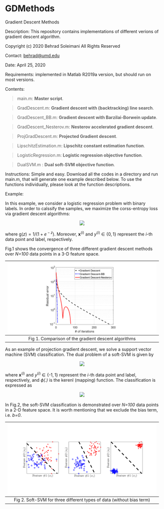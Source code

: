 # GDMethods
Gradient Descent Methods

Description: This repository contains implementations of different verions of gradient descent algorithm.

Copyright (c) 2020 Behrad Soleimani All Rights Reserved

Contact: behrad@umd.edu

Date: April 25, 2020

Requirements: implemented in Matlab R2019a version, but should run on most versions.

Contents: 
> main.m:       **Master script**. 

> GradDescent.m:       **Gradient descent with (backtracking) line search**.

> GradDescent_BB.m:  **Gradient descent with Barzilai-Borwein update**.

> GradDescent_Nesterov.m:  **Nesterov accelerated gradient descent**.

> ProjGradDescent.m:  **Projected Gradient descent**.

> LipschitzEstimation.m:  **Lipschitz constant estimation function**.

> LogisticRegression.m:  **Logistic regression objective function**.

> DualSVM.m :  **Dual soft-SVM objective function**.


Instructions: Simple and easy. Download all the codes in a directory and run main.m, that will generate one example described below. To use the functions individually, please look at the function descriptions. 

Example:

In this example, we consider a logistic regression problem with binary labels. In order to calssify the samples, we maximize the corss-entropy loss via gradient descent algorithms:

<p align="center">
  <img src="https://user-images.githubusercontent.com/59627073/80921619-3df5cc00-8d45-11ea-9ae9-a354a4eb49e2.jpg">
</p>

where g(*z*) = 1/(1 + *e*<sup> − *z*</sup>). Moreover, **x**<sup>(*i*)</sup> and *y*<sup>(*i*)</sup> ∈ {0, 1} represent the *i*-th data point and label, respectively. 


Fig.1 shows the convergence of three different gradient descent methods over *N=100* data points in a 3-D feature space.

| ![](Figs/GD.png) | 
|:--:| 
| Fig 1. Comparison of the gradient descent algorithms|


As an example of projection gradient descent, we solve a support vector machine (SVM) classification. The dual problem of a soft-SVM is given by

<p align="center">
  <img src="https://user-images.githubusercontent.com/59627073/80931107-d318b500-8d85-11ea-8550-bbab1ececf77.jpg">
</p>

where **x**<sup>(*i*)</sup> and *y*<sup>(*i*)</sup> ∈ {-1, 1} represent the *i*-th data point and label, respectively, and *ϕ(.)* is the kerenl (mapping) function. The classification is expressed as

<p align="center">
  <img src="https://user-images.githubusercontent.com/59627073/80926450-61307380-8d65-11ea-9d3f-92e922e45765.jpg">
</p>

In Fig.2, the soft-SVM classification is demonstrated over *N=100* data points in a 2-D feature space. It is worth mentioning that we exclude the bias term, i.e. *b=0*.

| ![](Figs/SVM.png) | 
|:--:| 
| Fig 2. Soft-SVM for three different types of data (without bias term)|
